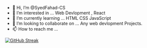 - 👋 Hi, I’m @SyedFahad-CS
- 👀 I’m interested in ... Web Devlopment , React 
- 🌱 I’m currently learning ... HTML CSS JavaScript
- 💞️ I’m looking to collaborate on ... Any web devlopment Projects.
- 📫 How to reach me ...

<!---
SyedFahad-CS/SyedFahad-CS is a ✨ special ✨ repository because its `README.md` (this file) appears on your GitHub profile.
You can click the Preview link to take a look at your changes.
--->
[![GitHub Streak](https://streak-stats.demolab.com/?user=SyedFahad-CS)](https://git.io/streak-stats)
